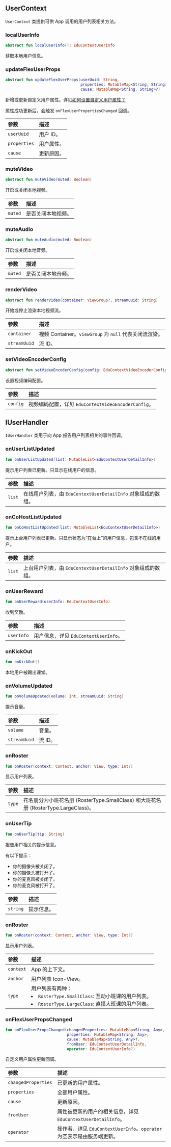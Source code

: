 ## UserContext

`UserContext` 类提供可供 App 调用的用户列表相关方法。

### localUserInfo

```kotlin
abstract fun localUserInfo(): EduContextUserInfo
```

获取本地用户信息。

### updateFlexUserProps

```kotlin
abstract fun updateFlexUserProps(userUuid: String, 
                                 properties: MutableMap<String, String>,
                                 cause: MutableMap<String, String>?)
```

新增或更新自定义用户属性。详见[如何设置自定义用户属性？](/cn/agora-class/faq/agora_class_custom_properties)

属性成功更新后，会触发 `onFlexUserPropertiesChanged` 回调。

| 参数         | 描述       |
| :----------- | :--------- |
| `userUuid`   | 用户 ID。  |
| `properties` | 用户属性。 |
| `cause`      | 更新原因。 |

### muteVideo

```kotlin
abstract fun muteVideo(muted: Boolean)
```

开启或关闭本地视频。

| 参数    | 描述               |
| :------ | :----------------- |
| `muted` | 是否关闭本地视频。 |

### muteAudio

```kotlin
abstract fun muteAudio(muted: Boolean)
```

开启或关闭本地音频。

| 参数    | 描述               |
| :------ | :----------------- |
| `muted` | 是否关闭本地音频。 |

### renderVideo

```kotlin
abstract fun renderVideo(container: ViewGroup?, streamUuid: String)
```

开始或停止渲染本地视频流。

| 参数         | 描述                                                   |
| :----------- | :----------------------------------------------------- |
| `container`  | 视频 Container。`viewGroup` 为 `null` 代表关闭流渲染。 |
| `streamUuid` | 流 ID。                                                |

### setVideoEncoderConfig

```kotlin
abstract fun setVideoEncoderConfig(config: EduContextVideoEncoderConfig)
```

设置视频编码配置。

| 参数     | 描述                                                |
| :------- | :-------------------------------------------------- |
| `config` | 视频编码配置，详见 `EduContextVideoEncoderConfig`。 |

## IUserHandler

`IUserHandler` 类用于向 App 报告用户列表相关的事件回调。

### onUserListUpdated

```kotlin
fun onUserListUpdated(list: MutableList<EduContextUserDetailInfo>)
```

提示用户列表已更新。只显示在线用户的信息。

| 参数   | 描述                                                         |
| :----- | :----------------------------------------------------------- |
| `list` | 在线用户列表，由 `EduContextUserDetailInfo` 对象组成的数组。 |

### onCoHostListUpdated

```kotlin
fun onCoHostListUpdated(list: MutableList<EduContextUserDetailInfo>)
```

提示上台用户列表已更新。只显示状态为“在台上”的用户信息，包含不在线的用户。

| 参数   | 描述                                                         |
| :----- | :----------------------------------------------------------- |
| `list` | 上台用户列表，由 `EduContextUserDetailInfo` 对象组成的数组。 |

### onUserReward

```kotlin
fun onUserReward(userInfo: EduContextUserInfo)
```

收到奖励。

| 参数       | 描述                                  |
| :--------- | :------------------------------------ |
| `userInfo` | 用户信息，详见 `EduContextUserInfo`。 |

### onKickOut

```kotlin
fun onKickOut()
```

本地用户被踢出课堂。

### onVolumeUpdated

```kotlin
fun onVolumeUpdated(volume: Int, streamUuid: String)
```

提示音量。

| 参数         | 描述    |
| :----------- | :------ |
| `volume`     | 音量。  |
| `streamUuid` | 流 ID。 |

### onRoster

```kotlin
fun onRoster(context: Context, anchor: View, type: Int?)
```

显示用户列表。

| 参数   | 描述                                                         |
| :----- | :----------------------------------------------------------- |
| `type` | 花名册分为小班花名册 (RosterType.SmallClass) 和大班花名册 (RosterType.LargeClass)。 |

### onUserTip

```kotlin
fun onUserTip(tip: String)
```

报告用户相关的提示信息。

有以下提示：

- 你的摄像头被关闭了。
- 你的摄像头被打开了。
- 你的麦克风被关闭了。
- 你的麦克风被打开了。

| 参数     | 描述       |
| :------- | :--------- |
| `string` | 提示信息。 |

### onRoster

```kotlin
fun onRoster(context: Context, anchor: View, type: Int?)
```

显示用户列表。

| 参数      | 描述                                                         |
| :-------- | :----------------------------------------------------------- |
| `context` | App 的上下文。                                               |
| `anchor`  | 用户列表 Icon-View。                                         |
| `type`    | 用户列表有两种：<li>`RosterType.SmallClass`: 互动小班课的用户列表。<li>`RosterType.LargeClass`: 直播大班课的用户列表。 |

### onFlexUserPropsChanged

```kotlin
fun onFlexUserPropsChanged(changedProperties: MutableMap<String, Any>,
                           properties: MutableMap<String, Any>,
                           cause: MutableMap<String, Any>?,
                           fromUser: EduContextUserDetailInfo,
                           operator: EduContextUserInfo?)
```

自定义用户属性更新回调。

| 参数                | 描述                                                         |
| :------------------ | :----------------------------------------------------------- |
| `changedProperties` | 已更新的用户属性。                                           |
| `properties`        | 全部用户属性。                                               |
| `cause`             | 更新原因。                                                   |
| `fromUser`          | 属性被更新的用户的相关信息，详见 `EduContextUserDetailInfo`。 |
| `operator`          | 操作者，详见 `EduContextUserInfo`。`operator` 为空表示是由服务端更新。 |
